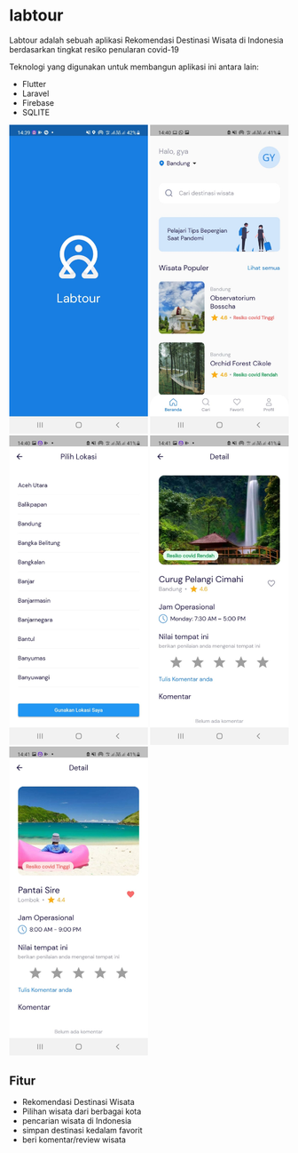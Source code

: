 # labtour

Labtour adalah sebuah aplikasi Rekomendasi Destinasi Wisata di Indonesia berdasarkan tingkat resiko penularan covid-19

Teknologi yang digunakan untuk membangun aplikasi ini antara lain:
- Flutter
- Laravel
- Firebase
- SQLITE

<p float="left">
  <img src="image1.jpeg" width="250" />
  <img src="image2.jpeg" width="250" />
  <img src="image3.jpeg" width="250" />
  <img src="image4.jpeg" width="250" />
   <img src="image5.jpeg" width="250" />
</p>

## Fitur

- Rekomendasi Destinasi Wisata
- Pilihan wisata dari berbagai kota
- pencarian wisata di Indonesia
- simpan destinasi kedalam favorit
- beri komentar/review wisata
